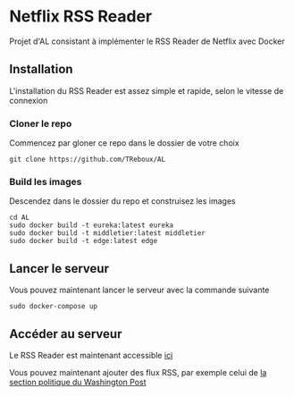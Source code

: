 # Netflix RSS Reader

Projet d'AL consistant à implémenter le RSS Reader de Netflix avec Docker

## Installation

L'installation du RSS Reader est assez simple et rapide, selon le vitesse de connexion

### Cloner le repo

Commencez par gloner ce repo dans le dossier de votre choix

```
git clone https://github.com/TReboux/AL
```

### Build les images

Descendez dans le dossier du repo et construisez les images

```
cd AL
sudo docker build -t eureka:latest eureka
sudo docker build -t middletier:latest middletier
sudo docker build -t edge:latest edge
```

## Lancer le serveur

Vous pouvez maintenant lancer le serveur avec la commande suivante

```
sudo docker-compose up
```

## Accéder au serveur

Le RSS Reader est maintenant accessible [ici](http://localhost:9090/jsp/rss.jsp)

Vous pouvez maintenant ajouter des flux RSS, par exemple celui de [la section politique du Washington Post](http://feeds.washingtonpost.com/rss/politics)
